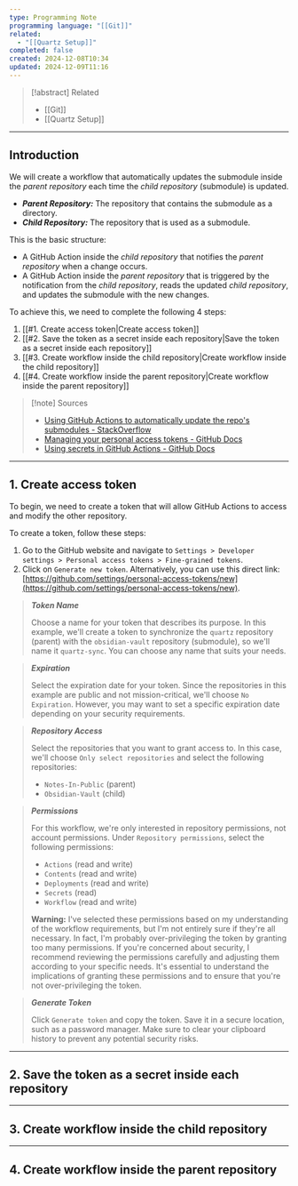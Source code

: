 ```yaml
---
type: Programming Note
programming language: "[[Git]]"
related:
  - "[[Quartz Setup]]"
completed: false
created: 2024-12-08T10:34
updated: 2024-12-09T11:16
---
```


>[!abstract] Related
>- [[Git]]
>- [[Quartz Setup]]

---
## Introduction

We will create a workflow that automatically updates the submodule inside the *parent repository* each time the *child repository* (submodule) is updated.
- ***Parent Repository:*** The repository that contains the submodule as a directory.
- ***Child Repository:*** The repository that is used as a submodule.

This is the basic structure:
* A GitHub Action inside the *child repository* that notifies the *parent repository* when a change occurs.
* A GitHub Action inside the *parent repository* that is triggered by the notification from the *child repository*, reads the updated *child repository*, and updates the submodule with the new changes.

To achieve this, we need to complete the following 4 steps:
1. [[#1. Create access token|Create access token]]
2. [[#2. Save the token as a secret inside each repository|Save the token as a secret inside each repository]]
3. [[#3. Create workflow inside the child repository|Create workflow inside the child repository]]
4. [[#4. Create workflow inside the parent repository|Create workflow inside the parent repository]]

>[!note] Sources
>- [Using GitHub Actions to automatically update the repo's submodules - StackOverflow](https://stackoverflow.com/questions/64407333/using-github-actions-to-automatically-update-the-repos-submodules)
>- [Managing your personal access tokens - GitHub Docs](https://docs.github.com/en/authentication/keeping-your-account-and-data-secure/managing-your-personal-access-tokens)
>- [Using secrets in GitHub Actions - GitHub Docs](https://docs.github.com/en/actions/security-for-github-actions/security-guides/using-secrets-in-github-actions)

---
## 1. Create access token

To begin, we need to create a token that will allow GitHub Actions to access and modify the other repository.

To create a token, follow these steps:
1. Go to the GitHub website and navigate to `Settings > Developer settings > Personal access tokens > Fine-grained tokens`.
2. Click on `Generate new token`. Alternatively, you can use this direct link: [https://github.com/settings/personal-access-tokens/new](https://github.com/settings/personal-access-tokens/new).

>***Token Name***
>
>Choose a name for your token that describes its purpose. In this example, we'll create a token to synchronize the `quartz` repository (parent) with the `obsidian-vault` repository (submodule), so we'll name it `quartz-sync`. You can choose any name that suits your needs.

>***Expiration***
>
>Select the expiration date for your token. Since the repositories in this example are public and not mission-critical, we'll choose `No Expiration`. However, you may want to set a specific expiration date depending on your security requirements.

>***Repository Access***
>
>Select the repositories that you want to grant access to. In this case, we'll choose `Only select repositories` and select the following repositories:
>
>- `Notes-In-Public` (parent)
>- `Obsidian-Vault` (child)

>***Permissions***
>
>For this workflow, we're only interested in repository permissions, not account permissions. Under `Repository permissions`, select the following permissions:
>
>- `Actions` (read and write)
>- `Contents` (read and write)
>- `Deployments` (read and write)
>- `Secrets` (read)
>- `Workflow` (read and write)
>
>**Warning:** I've selected these permissions based on my understanding of the workflow requirements, but I'm not entirely sure if they're all necessary. In fact, I'm probably over-privileging the token by granting too many permissions. If you're concerned about security, I recommend reviewing the permissions carefully and adjusting them according to your specific needs. It's essential to understand the implications of granting these permissions and to ensure that you're not over-privileging the token.

>***Generate Token***
>
>Click `Generate token` and copy the token. Save it in a secure location, such as a password manager. Make sure to clear your clipboard history to prevent any potential security risks.

---
## 2. Save the token as a secret inside each repository


---
## 3. Create workflow inside the child repository


---
## 4. Create workflow inside the parent repository

